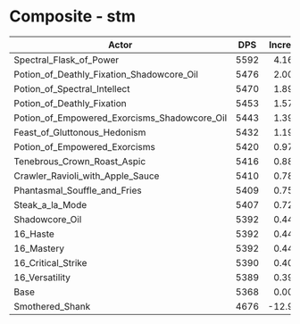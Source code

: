 # Composite - stm
| Actor | DPS | Increase |
|---|:---:|:---:|
|Spectral_Flask_of_Power|5592|4.16%|
|Potion_of_Deathly_Fixation_Shadowcore_Oil|5476|2.00%|
|Potion_of_Spectral_Intellect|5470|1.89%|
|Potion_of_Deathly_Fixation|5453|1.57%|
|Potion_of_Empowered_Exorcisms_Shadowcore_Oil|5443|1.39%|
|Feast_of_Gluttonous_Hedonism|5432|1.19%|
|Potion_of_Empowered_Exorcisms|5420|0.97%|
|Tenebrous_Crown_Roast_Aspic|5416|0.88%|
|Crawler_Ravioli_with_Apple_Sauce|5410|0.78%|
|Phantasmal_Souffle_and_Fries|5409|0.75%|
|Steak_a_la_Mode|5407|0.72%|
|Shadowcore_Oil|5392|0.44%|
|16_Haste|5392|0.44%|
|16_Mastery|5392|0.44%|
|16_Critical_Strike|5390|0.40%|
|16_Versatility|5389|0.39%|
|Base|5368|0.00%|
|Smothered_Shank|4676|-12.90%|
